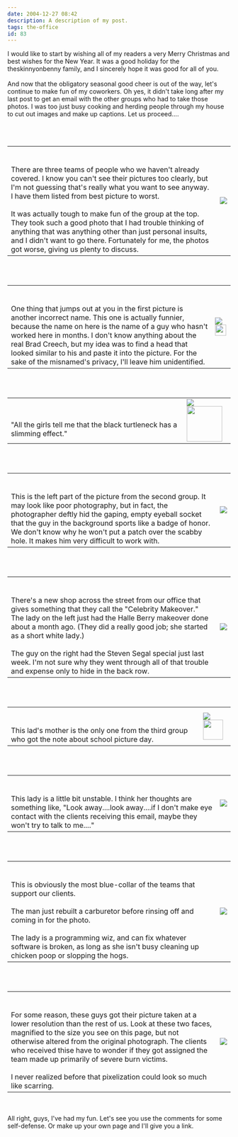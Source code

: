 ```yaml
---
date: 2004-12-27 08:42
description: A description of my post.
tags: the-office
id: 83
---
```

I would like to start by wishing all of my readers a very Merry Christmas and best wishes for the New Year.  It was a good holiday for the theskinnyonbenny family, and I sincerely hope it was good for all of you.  <br />
<br />
And now that the obligatory seasonal good cheer is out of the way, let's continue to make fun of my coworkers.  Oh yes, it didn't take long after my last post to get an email with the other groups who had to take those photos.  I was too just busy cooking and herding people through my house to cut out images and make up captions.  Let us proceed....<br />

<!--more--><br /><br /><table><tr><td valign = "center" class="caption"><br />
<br />
There are three teams of people who we haven't already covered.  I know you can't see their pictures too clearly, but I'm not guessing that's really what you want to see anyway.  I have them listed from best picture to worst.  <br />
<br />
It was actually tough to make fun of the group at the top.  They took such a good photo that I had trouble thinking of anything that was anything other than just personal insults, and I didn't want to go there.  Fortunately for me, the photos got worse, giving us plenty to discuss.</td><td><img src="/img/xmasredicule/newgroups.jpg"/></td></tr></table><br />
<br />
<table><tr><td valign = "center" class="caption"><br />
<br />
One thing that jumps out at you in the first picture is another incorrect name.  This one is actually funnier, because the name on here is the name of a guy who hasn't worked here in months.  I don't know anything about the real Brad Creech, but my idea was to find a head that looked similar to his and paste it into the picture.  For the sake of the misnamed's privacy, I'll leave him unidentified.</td><td><img src="/img/xmasredicule/apocreech.jpg"/><img src="/img/spacer.gif" width="25px"/></td></tr></table><br />
<br />
<table><tr><td valign = "center" class="caption"><br />
<br />
"All the girls tell me that the black turtleneck has a slimming effect."</td><td><img src="/img/xmasredicule/aporichard.jpg"/><img src="/img/spacer.gif" width="80px"/></td></tr></table><br />
<br />
<table><tr><td valign = "center" class="caption"><br />
<br />
This is the left part of the picture from the second group.  It may look like poor photography, but in fact, the photographer deftly hid the gaping, empty eyeball socket that the guy in the background sports like a badge of honor.  We don't know why he won't put a patch over the scabby hole.  It makes him very difficult to work with.</td><td><img src="/img/xmasredicule/her_eyeballsocket.jpg"/></td></tr></table><br />
<br />
<table><tr><td valign = "center" class="caption"><br />
<br />
There's a new shop across the street from our office that gives something that they call the "Celebrity Makeover."  The lady on the left just had the Halle Berry makeover done about a month ago.  (They did a really good job; she started as a short white lady.)  <br />
<br />
The guy on the right had the Steven Segal special just last week.  I'm not sure why they went through all of that trouble and expense only to hide in the back row.</td><td><img src="/img/xmasredicule/hermoviestars.jpg"/></td></tr></table><br />
<br />
<table><tr><td valign = "center" class="caption"><br />
<br />
This lad's mother is the only one from the third group who got the note about school picture day.</td><td><img src="/img/xmasredicule/peghunter.jpg"/><img src="/img/spacer.gif" width="45px"/></td></tr></table><br />
<br />
<table><tr><td valign = "center" class="caption"><br />
<br />
This lady is a little bit unstable.  I think her thoughts are something like, "Look away....look away....if I don't make eye contact with the clients receiving this email, maybe they won't try to talk to me...."</td><td><img src="/img/xmasredicule/pegheath.jpg"/></td></tr></table><br />
<br />
<table><tr><td valign = "center" class="caption"><br />
<br />
This is obviously the most blue-collar of the teams that support our clients.  <br />
<br />
The man just rebuilt a carburetor before rinsing off and coming in for the photo.<br />
<br />
The lady is a programming wiz, and can fix whatever software is broken, as long as she isn't busy cleaning up chicken poop or slopping the hogs.</td><td><img src="/img/xmasredicule/pegbluecollar.jpg"/></td></tr></table><br />
<br />
<table><tr><td valign = "center" class="caption"><br />
<br />
For some reason, these guys got their picture taken at a lower resolution than the rest of us.  Look at these two faces, magnified to the size you see on this page, but not otherwise altered from the original photograph.  The clients who received thise have to wonder if they got assigned the team made up primarily of severe burn victims.<br />
<br />
I never realized before that pixelization could look so much like scarring.</td><td><img src="/img/xmasredicule/pegpixels.jpg"/></td></tr></table><br />
<br />
All right, guys, I've had my fun.  Let's see you use the comments for some self-defense.  Or make up your own page and I'll give you a link.
